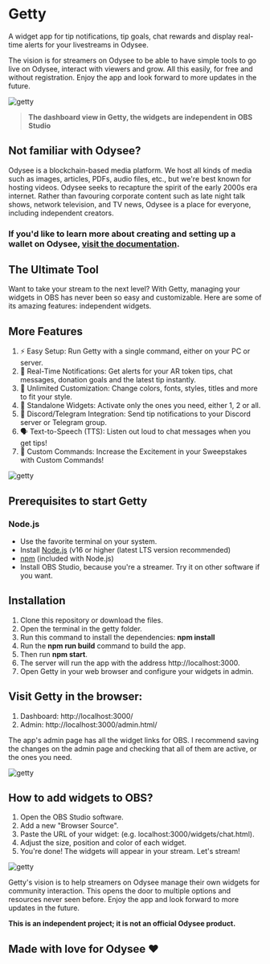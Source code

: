 # Getty

A widget app for tip notifications, tip goals, chat rewards and display real-time alerts for your livestreams in Odysee.

The vision is for streamers on Odysee to be able to have simple tools to go live on Odysee, interact with viewers and grow. All this easily, for free and without registration. Enjoy the app and look forward to more updates in the future.

![getty](https://thumbs.odycdn.com/e80ce98bd84093e80b050db245485887.webp)
> **The dashboard view in Getty, the widgets are independent in OBS Studio**

## Not familiar with Odysee?

Odysee is a blockchain-based media platform. We host all kinds of media such as images, articles, PDFs, audio files, etc., but we're best known for hosting videos. Odysee seeks to recapture the spirit of the early 2000s era internet. Rather than favouring corporate content such as late night talk shows, network television, and TV news, Odysee is a place for everyone, including independent creators.

### If you'd like to learn more about creating and setting up a wallet on Odysee, [visit the documentation](https://help.odysee.tv/category-monetization/).

## The Ultimate Tool

Want to take your stream to the next level? With Getty, managing your widgets in OBS has never been so easy and customizable. Here are some of its amazing features: independent widgets.

## More Features

1. ⚡ Easy Setup: Run Getty with a single command, either on your PC or server.
2. 🔔 Real-Time Notifications: Get alerts for your AR token tips, chat messages, donation goals and the latest tip instantly.
3. 🎨 Unlimited Customization: Change colors, fonts, styles, titles and more to fit your style.
4. 🔄 Standalone Widgets: Activate only the ones you need, either 1, 2 or all.
5. 📢 Discord/Telegram Integration: Send tip notifications to your Discord server or Telegram group.
6. 🗣 Text-to-Speech (TTS): Listen out loud to chat messages when you get tips!
7. 🎉 Custom Commands: Increase the Excitement in your Sweepstakes with Custom Commands!

![getty](https://thumbs.odycdn.com/b944d452caa9337c2011960099ffa970.webp)

## Prerequisites to start Getty

### Node.js

- Use the favorite terminal on your system.
- Install [Node.js](https://nodejs.org/) (v16 or higher (latest LTS version recommended)
- [npm](https://www.npmjs.com/) (included with Node.js)
- Install OBS Studio, because you're a streamer. Try it on other software if you want.

## Installation

1. Clone this repository or download the files.
2. Open the terminal in the getty folder.
3. Run this command to install the dependencies: **npm install**
4. Run the **npm run build** command to build the app.
5. Then run **npm start**.
6. The server will run the app with the address http://localhost:3000.
7. Open Getty in your web browser and configure your widgets in admin.

## Visit Getty in the browser:

1) Dashboard: http://localhost:3000/
2) Admin: http://localhost:3000/admin.html/

The app's admin page has all the widget links for OBS. I recommend saving the changes on the admin page and checking that all of them are active, or the ones you need.

![getty](https://thumbs.odycdn.com/8c6125617bf086a6046b445de0a01772.webp)

## How to add widgets to OBS?

1. Open the OBS Studio software.
2. Add a new "Browser Source".
3. Paste the URL of your widget: (e.g. localhost:3000/widgets/chat.html).
4. Adjust the size, position and color of each widget.
5. You're done! The widgets will appear in your stream. Let's stream!

![getty](https://thumbs.odycdn.com/6dd538e00705ebaf66e6a179ea7a8c59.webp)

Getty's vision is to help streamers on Odysee manage their own widgets for community interaction. This opens the door to multiple options and resources never seen before. Enjoy the app and look forward to more updates in the future.

**This is an independent project; it is not an official Odysee product.**

## Made with love for Odysee ❤️